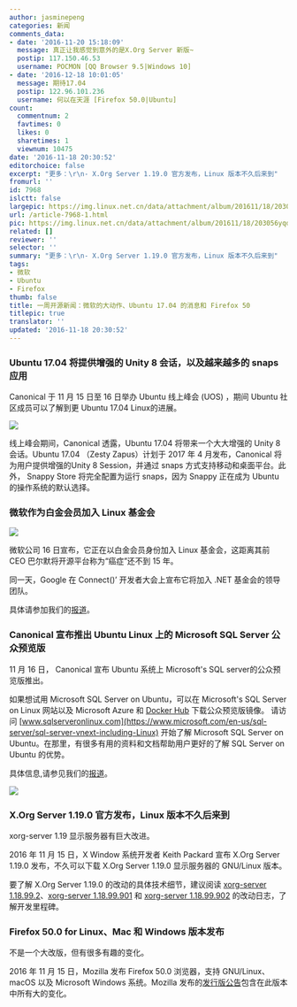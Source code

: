 ```yaml
---
author: jasminepeng
categories: 新闻
comments_data:
- date: '2016-11-20 15:18:09'
  message: 真正让我感觉到意外的是X.Org Server 新版~
  postip: 117.150.46.53
  username: POCMON [QQ Browser 9.5|Windows 10]
- date: '2016-12-18 10:01:05'
  message: 期待17.04
  postip: 122.96.101.236
  username: 何以在天涯 [Firefox 50.0|Ubuntu]
count:
  commentnum: 2
  favtimes: 0
  likes: 0
  sharetimes: 1
  viewnum: 10475
date: '2016-11-18 20:30:52'
editorchoice: false
excerpt: "更多：\r\n- X.Org Server 1.19.0 官方发布，Linux 版本不久后来到"
fromurl: ''
id: 7968
islctt: false
largepic: https://img.linux.net.cn/data/attachment/album/201611/18/203056yqdqps4qiq5ep25p.jpg
url: /article-7968-1.html
pic: https://img.linux.net.cn/data/attachment/album/201611/18/203056yqdqps4qiq5ep25p.jpg.thumb.jpg
related: []
reviewer: ''
selector: ''
summary: "更多：\r\n- X.Org Server 1.19.0 官方发布，Linux 版本不久后来到"
tags:
- 微软
- Ubuntu
- Firefox
thumb: false
title: 一周开源新闻：微软的大动作、Ubuntu 17.04 的消息和 Firefox 50
titlepic: true
translator: ''
updated: '2016-11-18 20:30:52'
---
```


### Ubuntu 17.04 将提供增强的 Unity 8 会话，以及越来越多的 snaps 应用


Canonical 于 11 月 15 日至 16 日举办 Ubuntu 线上峰会 (UOS) ，期间 Ubuntu 社区成员可以了解到更 Ubuntu 17.04 Linux的进展。


![](/data/attachment/album/201611/18/203056yqdqps4qiq5ep25p.jpg)


线上峰会期间，Canonical 透露，Ubuntu 17.04 将带来一个大大增强的 Unity 8 会话。Ubuntu 17.04 （Zesty Zapus）计划于 2017 年 4 月发布，Canonical 将为用户提供增强的Unity 8 Session，并通过 snaps 方式支持移动和桌面平台。此外， Snappy Store 将完全配置为运行 snaps，因为 Snappy 正在成为 Ubuntu 的操作系统的默认选择。


### 微软作为白金会员加入 Linux 基金会


![](/data/attachment/album/201611/17/163813zkykjl4y1jl50wki.png)


微软公司 16 日宣布，它正在以白金会员身份加入 Linux 基金会，这距离其前 CEO 巴尔默将开源平台称为“癌症”还不到 15 年。


同一天，Google 在 Connect()’ 开发者大会上宣布它将加入 .NET 基金会的领导团队。


具体请参加我们的[报道](/article-7966-1.html)。


### Canonical 宣布推出 Ubuntu Linux 上的 Microsoft SQL Server 公众预览版


11 月 16 日， Canonical 宣布 Ubuntu 系统上 Microsoft's SQL server的公众预览版推出。


如果想试用 Microsoft SQL Server on Ubuntu，可以在 Microsoft's SQL Server on Linux 网站以及 Microsoft Azure 和 [Docker Hub](http://hub.docker.com/r/microsoft/mssql-server-linux) 下载公众预览版镜像。 请访问 [www.sqlserveronlinux.com](https://www.microsoft.com/en-us/sql-server/sql-server-vnext-including-Linux) 开始了解 Microsoft SQL Server on Ubuntu。在那里，有很多有用的资料和文档帮助用户更好的了解 SQL Server on Ubuntu 的优势。


具体信息,请参见我们的[报道](/article-7967-1.html)。


![](/data/attachment/album/201611/17/213226blpr367yaaafzaaw.jpg)


### X.Org Server 1.19.0 官方发布，Linux 版本不久后来到


xorg-server 1.19 显示服务器有巨大改进。


2016 年 11 月 15 日，X Window 系统开发者 Keith Packard 宣布 X.Org Server 1.19.0 发布，不久可以下载 X.Org Server 1.19.0 显示服务器的 GNU/Linux 版本。


要了解 X.Org Server 1.19.0 的改动的具体技术细节，建议阅读 [xorg-server 1.18.99.2](https://lists.x.org/archives/xorg-announce/2016-September/002709.html)、[xorg-server 1.18.99.901](https://lists.x.org/archives/xorg-announce/2016-September/002711.html) 和 [xorg-server 1.18.99.902](https://lists.x.org/archives/xorg-announce/2016-October/002734.html) 的改动日志，了解开发里程碑。


### Firefox 50.0 for Linux、Mac 和 Windows 版本发布


不是一个大改版，但有很多有趣的变化。


2016 年 11 月 15 日，Mozilla 发布 Firefox 50.0 浏览器，支持 GNU/Linux、macOS 以及 Microsoft Windows 系统。Mozilla 发布的[发行版公告](https://www.mozilla.org/en-US/firefox/50.0/releasenotes/)包含在此版本中所有大的变化。